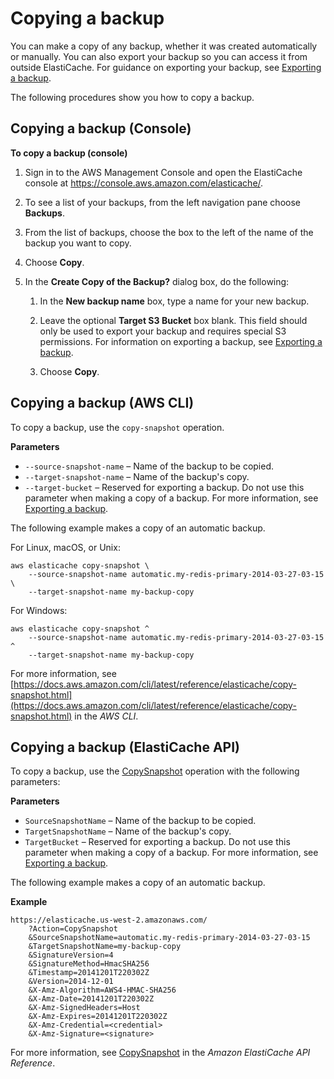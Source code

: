# Copying a backup<a name="backups-copying"></a>

You can make a copy of any backup, whether it was created automatically or manually\. You can also export your backup so you can access it from outside ElastiCache\. For guidance on exporting your backup, see [Exporting a backup](backups-exporting.md)\.

The following procedures show you how to copy a backup\.

## Copying a backup \(Console\)<a name="backups-copying-CON"></a>

**To copy a backup \(console\)**

1. Sign in to the AWS Management Console and open the ElastiCache console at [ https://console\.aws\.amazon\.com/elasticache/](https://console.aws.amazon.com/elasticache/)\.

1. To see a list of your backups, from the left navigation pane choose **Backups**\.

1. From the list of backups, choose the box to the left of the name of the backup you want to copy\.

1. Choose **Copy**\.

1. In the **Create Copy of the Backup?** dialog box, do the following:

   1. In the **New backup name** box, type a name for your new backup\.

   1. Leave the optional **Target S3 Bucket** box blank\. This field should only be used to export your backup and requires special S3 permissions\. For information on exporting a backup, see [Exporting a backup](backups-exporting.md)\.

   1. Choose **Copy**\.

## Copying a backup \(AWS CLI\)<a name="backups-copying-CLI"></a>

To copy a backup, use the `copy-snapshot` operation\.

**Parameters**
+ `--source-snapshot-name` – Name of the backup to be copied\.
+ `--target-snapshot-name` – Name of the backup's copy\.
+ `--target-bucket` – Reserved for exporting a backup\. Do not use this parameter when making a copy of a backup\. For more information, see [Exporting a backup](backups-exporting.md)\.

The following example makes a copy of an automatic backup\.

For Linux, macOS, or Unix:

```
aws elasticache copy-snapshot \
    --source-snapshot-name automatic.my-redis-primary-2014-03-27-03-15 \
    --target-snapshot-name my-backup-copy
```

For Windows:

```
aws elasticache copy-snapshot ^
    --source-snapshot-name automatic.my-redis-primary-2014-03-27-03-15 ^
    --target-snapshot-name my-backup-copy
```

For more information, see [https://docs.aws.amazon.com/cli/latest/reference/elasticache/copy-snapshot.html](https://docs.aws.amazon.com/cli/latest/reference/elasticache/copy-snapshot.html) in the *AWS CLI*\.

## Copying a backup \(ElastiCache API\)<a name="backups-copying-API"></a>

To copy a backup, use the [CopySnapshot](https://docs.aws.amazon.com/AmazonElastiCache/latest/APIReference/API_CopySnapshot.html) operation with the following parameters:

**Parameters**
+ `SourceSnapshotName` – Name of the backup to be copied\.
+ `TargetSnapshotName` – Name of the backup's copy\.
+ `TargetBucket` – Reserved for exporting a backup\. Do not use this parameter when making a copy of a backup\. For more information, see [Exporting a backup](backups-exporting.md)\.

The following example makes a copy of an automatic backup\.

**Example**  

```
https://elasticache.us-west-2.amazonaws.com/
    ?Action=CopySnapshot
    &SourceSnapshotName=automatic.my-redis-primary-2014-03-27-03-15
    &TargetSnapshotName=my-backup-copy
    &SignatureVersion=4
    &SignatureMethod=HmacSHA256
    &Timestamp=20141201T220302Z
    &Version=2014-12-01
    &X-Amz-Algorithm=AWS4-HMAC-SHA256
    &X-Amz-Date=20141201T220302Z
    &X-Amz-SignedHeaders=Host
    &X-Amz-Expires=20141201T220302Z
    &X-Amz-Credential=<credential>
    &X-Amz-Signature=<signature>
```

For more information, see [CopySnapshot](https://docs.aws.amazon.com/AmazonElastiCache/latest/APIReference/API_CopySnapshot.html) in the *Amazon ElastiCache API Reference*\.